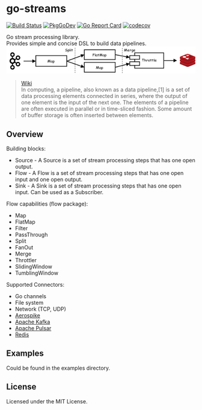 # go-streams
[![Build Status](https://travis-ci.org/reugn/go-streams.svg?branch=master)](https://travis-ci.org/reugn/go-streams)
[![PkgGoDev](https://pkg.go.dev/badge/github.com/reugn/go-streams)](https://pkg.go.dev/github.com/reugn/go-streams)
[![Go Report Card](https://goreportcard.com/badge/github.com/reugn/go-streams)](https://goreportcard.com/report/github.com/reugn/go-streams)
[![codecov](https://codecov.io/gh/reugn/go-streams/branch/master/graph/badge.svg)](https://codecov.io/gh/reugn/go-streams)

Go stream processing library.  
Provides simple and concise DSL to build data pipelines.
![pipeline-architecture-example](./docs/images/pipeline-architecture-example.png)
> [Wiki](https://en.wikipedia.org/wiki/Pipeline_(computing))  
> In computing, a pipeline, also known as a data pipeline,[1] is a set of data processing elements connected in series, where the output of one element is the input of the next one. The elements of a pipeline are often executed in parallel or in time-sliced fashion. Some amount of buffer storage is often inserted between elements.

## Overview
Building blocks:
* Source - A Source is a set of stream processing steps that has one open output.
* Flow - A Flow is a set of stream processing steps that has one open input and one open output. 
* Sink - A Sink is a set of stream processing steps that has one open input. Can be used as a Subscriber.

Flow capabilities (flow package):  
* Map
* FlatMap
* Filter
* PassThrough
* Split
* FanOut
* Merge
* Throttler
* SlidingWindow
* TumblingWindow

Supported Connectors:
* Go channels
* File system
* Network (TCP, UDP)
* [Aerospike](https://www.aerospike.com/)
* [Apache Kafka](https://kafka.apache.org/)
* [Apache Pulsar](https://pulsar.apache.org/)
* [Redis](https://redis.io/)

## Examples
Could be found in the examples directory.

## License
Licensed under the MIT License.
